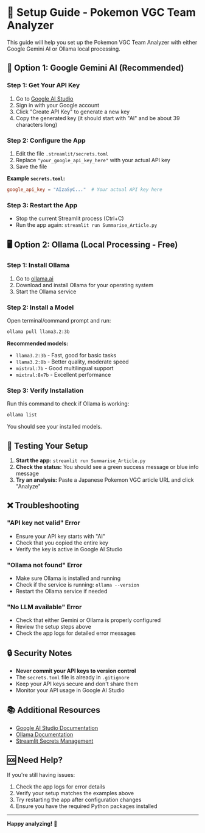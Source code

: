 # 🚀 Setup Guide - Pokemon VGC Team Analyzer

This guide will help you set up the Pokemon VGC Team Analyzer with either Google Gemini AI or Ollama local processing.

## 🔑 Option 1: Google Gemini AI (Recommended)

### Step 1: Get Your API Key
1. Go to [Google AI Studio](https://makersuite.google.com/app/apikey)
2. Sign in with your Google account
3. Click "Create API Key" to generate a new key
4. Copy the generated key (it should start with "AI" and be about 39 characters long)

### Step 2: Configure the App
1. Edit the file `.streamlit/secrets.toml`
2. Replace `"your_google_api_key_here"` with your actual API key
3. Save the file

**Example `secrets.toml`:**
```toml
google_api_key = "AIzaSyC..."  # Your actual API key here
```

### Step 3: Restart the App
- Stop the current Streamlit process (Ctrl+C)
- Run the app again: `streamlit run Summarise_Article.py`

## 🖥️ Option 2: Ollama (Local Processing - Free)

### Step 1: Install Ollama
1. Go to [ollama.ai](https://ollama.ai)
2. Download and install Ollama for your operating system
3. Start the Ollama service

### Step 2: Install a Model
Open terminal/command prompt and run:
```bash
ollama pull llama3.2:3b
```

**Recommended models:**
- `llama3.2:3b` - Fast, good for basic tasks
- `llama3.2:8b` - Better quality, moderate speed
- `mistral:7b` - Good multilingual support
- `mixtral:8x7b` - Excellent performance

### Step 3: Verify Installation
Run this command to check if Ollama is working:
```bash
ollama list
```

You should see your installed models.

## 🧪 Testing Your Setup

1. **Start the app:** `streamlit run Summarise_Article.py`
2. **Check the status:** You should see a green success message or blue info message
3. **Try an analysis:** Paste a Japanese Pokemon VGC article URL and click "Analyze"

## ❌ Troubleshooting

### "API key not valid" Error
- Ensure your API key starts with "AI"
- Check that you copied the entire key
- Verify the key is active in Google AI Studio

### "Ollama not found" Error
- Make sure Ollama is installed and running
- Check if the service is running: `ollama --version`
- Restart the Ollama service if needed

### "No LLM available" Error
- Check that either Gemini or Ollama is properly configured
- Review the setup steps above
- Check the app logs for detailed error messages

## 🔒 Security Notes

- **Never commit your API keys to version control**
- The `secrets.toml` file is already in `.gitignore`
- Keep your API keys secure and don't share them
- Monitor your API usage in Google AI Studio

## 📚 Additional Resources

- [Google AI Studio Documentation](https://ai.google.dev/)
- [Ollama Documentation](https://ollama.ai/docs)
- [Streamlit Secrets Management](https://docs.streamlit.io/library/advanced-features/secrets-management)

## 🆘 Need Help?

If you're still having issues:
1. Check the app logs for error details
2. Verify your setup matches the examples above
3. Try restarting the app after configuration changes
4. Ensure you have the required Python packages installed

---

**Happy analyzing!** 🎉
